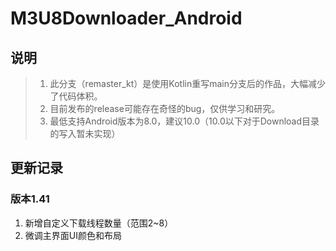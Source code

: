 # M3U8Downloader_Android

## 说明

> 1. 此分支（remaster_kt）是使用Kotlin重写main分支后的作品，大幅减少了代码体积。
> 2. 目前发布的release可能存在奇怪的bug，仅供学习和研究。
> 3. 最低支持Android版本为8.0，建议10.0（10.0以下对于Download目录的写入暂未实现）

## 更新记录

### 版本1.41

1. 新增自定义下载线程数量（范围2~8）
2. 微调主界面UI颜色和布局